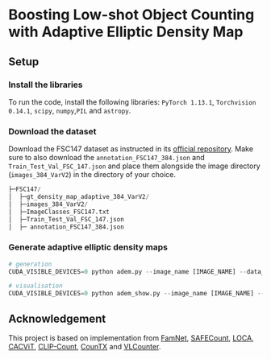 # Boosting Low-shot Object Counting with Adaptive Elliptic Density Map

## Setup

### Install the libraries

To run the code, install the following libraries: `PyTorch 1.13.1`, `Torchvision 0.14.1`, `scipy`, `numpy`,`PIL` and `astropy`.

### Download the dataset

Download the FSC147 dataset as instructed in its [official repository](https://github.com/cvlab-stonybrook/LearningToCountEverything). Make sure to also download the `annotation_FSC147_384.json` and `Train_Test_Val_FSC_147.json` and place them alongside the image directory (`images_384_VarV2`) in the directory of your choice.

```python
├─FSC147/    
│  ├─gt_density_map_adaptive_384_VarV2/
│  ├─images_384_VarV2/
│  ├─ImageClasses_FSC147.txt
│  ├─Train_Test_Val_FSC_147.json
│  ├─ annotation_FSC147_384.json
```

### Generate adaptive elliptic density maps

```python
# generation
CUDA_VISIBLE_DEVICES=0 python adem.py --image_name [IMAGE_NAME] --data_path [DATA_PATH]

# visualisation
CUDA_VISIBLE_DEVICES=0 python adem_show.py --image_name [IMAGE_NAME] --data_path [DATA_PATH]
```

## Acknowledgement

This project is based on implementation from [FamNet](https://github.com/cvlab-stonybrook/LearningToCountEverything), [SAFECount](https://github.com/zhiyuanyou/SAFECount), [LOCA](https://github.com/djukicn/loca), [CACViT](https://github.com/Xu3XiWang/CACViT-AAAI24), [CLIP-Count](https://github.com/songrise/clip-count), [CounTX](https://github.com/niki-amini-naieni/countx) and [VLCounter](https://github.com/seunggu0305/vlcounter).
